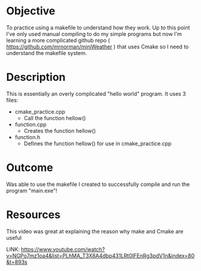 # Objective
To practice using a makefile to understand how they work.
Up to this point I've only used manual compiling to do my simple programs but now I'm 
learning a more complicated github repo ( https://github.com/mrnorman/miniWeather ) 
that uses Cmake so I need to understand the makefile system.

# Description
This is essentially an overly complicated "hello world" program. It uses 3 files:
* cmake_practice.cpp
  * Call the function hellow()
* function.cpp
  * Creates the function hellow()
* function.h
  * Defines the function hellow() for use in cmake_practice.cpp

# Outcome
Was able to use the makefile I created to successfully compile and run the program "main.exe"!

# Resources
This video was great at explaining the reason why make and Cmake are useful

LINK: 
https://www.youtube.com/watch?v=NGPo7mz1oa4&list=PLhMA_T3X8A4dbp431LRt0IFEnRg3pdV1n&index=80&t=893s

 




